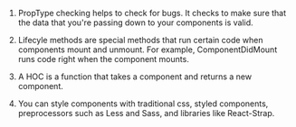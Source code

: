 1. PropType checking helps to check for bugs. It checks to make sure that the data that you're passing down to your components is valid.

2. Lifecyle methods are special methods that run certain code when components mount and unmount. For example, ComponentDidMount runs code right when the component mounts.

3. A HOC is a function that takes a component and returns a new component.

4. You can style components with traditional css, styled components, preprocessors such as Less and Sass, and libraries like React-Strap.
